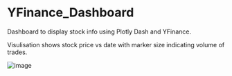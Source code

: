 # YFinance_Dashboard
Dashboard to display stock info using Plotly Dash and YFinance.

Visulisation shows stock price vs date with marker size indicating volume of trades.  

![image](https://user-images.githubusercontent.com/115940968/196053015-65c29670-0a12-45a4-9a37-6d5faf26365a.png)

